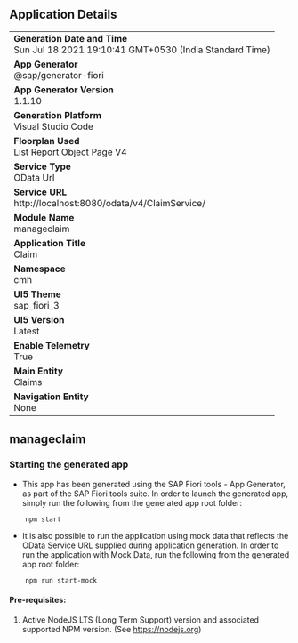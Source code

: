 ## Application Details
|               |
| ------------- |
|**Generation Date and Time**<br>Sun Jul 18 2021 19:10:41 GMT+0530 (India Standard Time)|
|**App Generator**<br>@sap/generator-fiori|
|**App Generator Version**<br>1.1.10|
|**Generation Platform**<br>Visual Studio Code|
|**Floorplan Used**<br>List Report Object Page V4|
|**Service Type**<br>OData Url|
|**Service URL**<br>http://localhost:8080/odata/v4/ClaimService/
|**Module Name**<br>manageclaim|
|**Application Title**<br>Claim|
|**Namespace**<br>cmh|
|**UI5 Theme**<br>sap_fiori_3|
|**UI5 Version**<br>Latest|
|**Enable Telemetry**<br>True|
|**Main Entity**<br>Claims|
|**Navigation Entity**<br>None|

## manageclaim



### Starting the generated app

-   This app has been generated using the SAP Fiori tools - App Generator, as part of the SAP Fiori tools suite.  In order to launch the generated app, simply run the following from the generated app root folder:

```
    npm start
```

- It is also possible to run the application using mock data that reflects the OData Service URL supplied during application generation.  In order to run the application with Mock Data, run the following from the generated app root folder:

```
    npm run start-mock
```
    

#### Pre-requisites:

1. Active NodeJS LTS (Long Term Support) version and associated supported NPM version.  (See https://nodejs.org)


